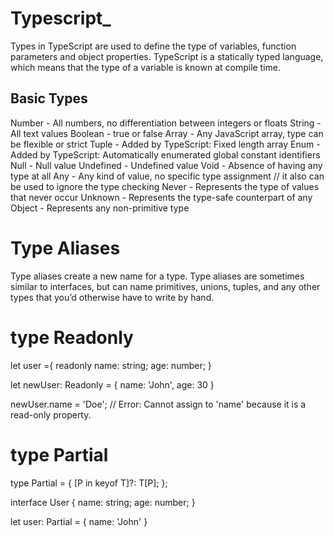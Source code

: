 # Typescript_

Types in TypeScript are used to define the type of variables, function parameters and object properties. TypeScript is a statically typed language, which means that the type of a variable is known at compile time.

## Basic Types

Number - All numbers, no differentiation between integers or floats
String - All text values
Boolean - true or false
Array - Any JavaScript array, type can be flexible or strict
Tuple - Added by TypeScript: Fixed length array
Enum - Added by TypeScript: Automatically enumerated global constant identifiers
Null - Null value
Undefined - Undefined value
Void - Absence of having any type at all
Any - Any kind of value, no specific type assignment // it also can be used to ignore the type checking
Never - Represents the type of values that never occur
Unknown - Represents the type-safe counterpart of any
Object - Represents any non-primitive type


# Type Aliases

Type aliases create a new name for a type. Type aliases are sometimes similar to interfaces, but can name primitives, unions, tuples, and any other types that you’d otherwise have to write by hand.




# type Readonly<T>

let user ={
    readonly name: string;
    age: number;
}

let newUser: Readonly<user> = {
    name: 'John',
    age: 30
}

newUser.name = 'Doe'; // Error: Cannot assign to 'name' because it is a read-only property.

<!-- explain above -->

# type Partial<T>

type Partial<T> = {
    [P in keyof T]?: T[P];
};

interface User {
    name: string;
    age: number;
}

let user: Partial<User> = {
    name: 'John'
}


